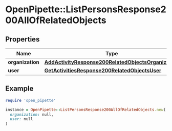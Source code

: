 # OpenPipette::ListPersonsResponse200AllOfRelatedObjects

## Properties

| Name | Type | Description | Notes |
| ---- | ---- | ----------- | ----- |
| **organization** | [**AddActivityResponse200RelatedObjectsOrganization**](AddActivityResponse200RelatedObjectsOrganization.md) |  | [optional] |
| **user** | [**GetActivitiesResponse200RelatedObjectsUser**](GetActivitiesResponse200RelatedObjectsUser.md) |  | [optional] |

## Example

```ruby
require 'open_pipette'

instance = OpenPipette::ListPersonsResponse200AllOfRelatedObjects.new(
  organization: null,
  user: null
)
```


